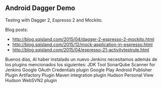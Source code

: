 Android Dagger Demo
-------------------

Testing with Dagger 2, Espresso 2 and Mockito.

Blog posts: 
   * http://blog.sqisland.com/2015/04/dagger-2-espresso-2-mockito.html
   * http://blog.sqisland.com/2015/12/mock-application-in-espresso.html
   * http://blog.sqisland.com/2015/04/espresso-21-activitytestrule.html


Buenos días, 
Al haber instalado un nuevo Jenkins necesitamos además de los plugins mencionados los siguientes: 
                JDK Tool 
                SonarQube Scanner for Jenkins
                Google OAuth Credentials plugin
                Google Play Android Publisher Plugin
                Artifactory Plugin
    Maven integration plugin 
                Hudson Personal View
                Hudson WebSVN2 plugin


